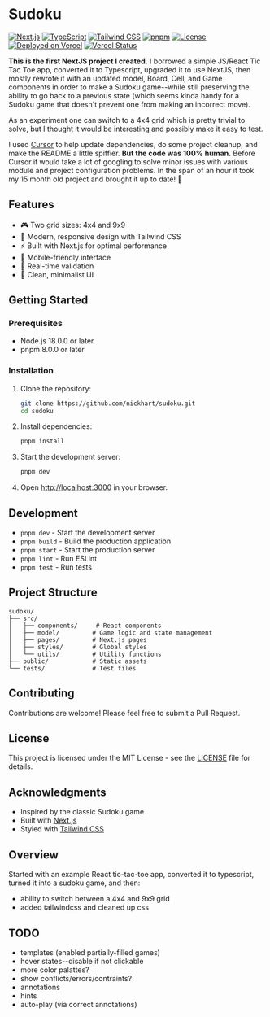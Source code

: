 # Sudoku

[![Next.js](https://img.shields.io/badge/Next.js-14.1.0-black?logo=next.js)](https://nextjs.org/)
[![TypeScript](https://img.shields.io/badge/TypeScript-5.3.3-blue?logo=typescript)](https://www.typescriptlang.org/)
[![Tailwind CSS](https://img.shields.io/badge/Tailwind_CSS-3.4.1-38B2AC?logo=tailwind-css)](https://tailwindcss.com/)
[![pnpm](https://img.shields.io/badge/pnpm-8.15.4-orange?logo=pnpm)](https://pnpm.io/)
[![License](https://img.shields.io/badge/License-MIT-green.svg)](LICENSE)
[![Deployed on Vercel](https://img.shields.io/badge/Deployed%20on-Vercel-black?logo=vercel)](https://vercel.com)
[![Vercel Status](https://img.shields.io/badge/Status-Passing-green?logo=vercel)](https://vercel.com)

**This is the first NextJS project I created.** I borrowed a simple JS/React Tic Tac Toe app,
converted it to Typescript, upgraded it to use NextJS, then mostly rewrote it with an updated
model, Board, Cell, and Game components in order to make a Sudoku game--while still preserving
the ability to go back to a previous state (which seems kinda handy for a Sudoku game that
doesn't prevent one from making an incorrect move).

As an experiment one can switch to a 4x4 grid which is pretty trivial to solve, but I
thought it would be interesting and possibly make it easy to test.

I used [Cursor](https://www.cursor.com) to help update dependencies, do some project cleanup,
and make the README a little spiffier. **But the code was 100% human.** Before Cursor it would
take a lot of googling to solve minor issues with various module and project configuration
problems. In the span of an hour it took my 15 month old project and brought it up to date! 🚀

## Features

- 🎮 Two grid sizes: 4x4 and 9x9
- 🎨 Modern, responsive design with Tailwind CSS
- ⚡ Built with Next.js for optimal performance
- 📱 Mobile-friendly interface
- 🎯 Real-time validation
- 🎨 Clean, minimalist UI

## Getting Started

### Prerequisites

- Node.js 18.0.0 or later
- pnpm 8.0.0 or later

### Installation

1. Clone the repository:

   ```bash
   git clone https://github.com/nickhart/sudoku.git
   cd sudoku
   ```

2. Install dependencies:

   ```bash
   pnpm install
   ```

3. Start the development server:

   ```bash
   pnpm dev
   ```

4. Open [http://localhost:3000](http://localhost:3000) in your browser.

## Development

- `pnpm dev` - Start the development server
- `pnpm build` - Build the production application
- `pnpm start` - Start the production server
- `pnpm lint` - Run ESLint
- `pnpm test` - Run tests

## Project Structure

```
sudoku/
├── src/
│   ├── components/     # React components
│   ├── model/         # Game logic and state management
│   ├── pages/         # Next.js pages
│   ├── styles/        # Global styles
│   └── utils/         # Utility functions
├── public/            # Static assets
└── tests/             # Test files
```

## Contributing

Contributions are welcome! Please feel free to submit a Pull Request.

## License

This project is licensed under the MIT License - see the [LICENSE](LICENSE) file for details.

## Acknowledgments

- Inspired by the classic Sudoku game
- Built with [Next.js](https://nextjs.org/)
- Styled with [Tailwind CSS](https://tailwindcss.com/)

## Overview

Started with an example React tic-tac-toe app, converted it to typescript, turned it into a sudoku game, and then:

- ability to switch between a 4x4 and 9x9 grid
- added tailwindcss and cleaned up css

## TODO

- templates (enabled partially-filled games)
- hover states--disable if not clickable
- more color palattes?
- show conflicts/errors/contraints?
- annotations
- hints
- auto-play (via correct annotations)
